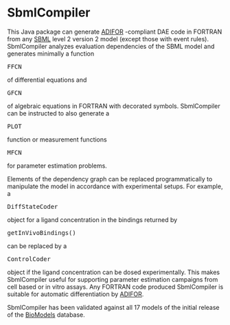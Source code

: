 SbmlCompiler
============

This Java package can generate <a href="http://www.mcs.anl.gov/adifor">ADIFOR</a>
-compliant DAE code in FORTRAN from any <a href="http://www.sbml.org/">SBML</a>
level 2 version 2 model (except those with event rules). SbmlCompiler
analyzes evaluation dependencies of the SBML model and generates minimally a
function <pre>FFCN</pre> of differential equations and <pre>GFCN</pre> of algebraic equations in
FORTRAN with decorated symbols. SbmlCompiler can be instructed to also generate
a <pre>PLOT</pre> function or measurement functions <pre>MFCN</pre> for parameter estimation problems.

Elements of the dependency graph can be replaced programmatically to manipulate
the model in accordance with experimental setups. For example, a <pre>DiffStateCoder</pre>
object for a ligand concentration in the bindings returned by <pre>getInVivoBindings()</pre>
can be replaced by a <pre>ControlCoder</pre> object if the ligand concentration can be
dosed experimentally. This makes SbmlCompiler useful for supporting parameter
estimation campaigns from cell based or in vitro assays. Any FORTRAN code
produced SbmlCompiler is suitable for automatic differentiation by
<a href="http://www.mcs.anl.gov/adifor">ADIFOR</a>.

SbmlCompiler has been validated against all 17 models of the initial release of
the <a href="http://www.ebi.ac.uk/biomodels/">BioModels</a> database.
